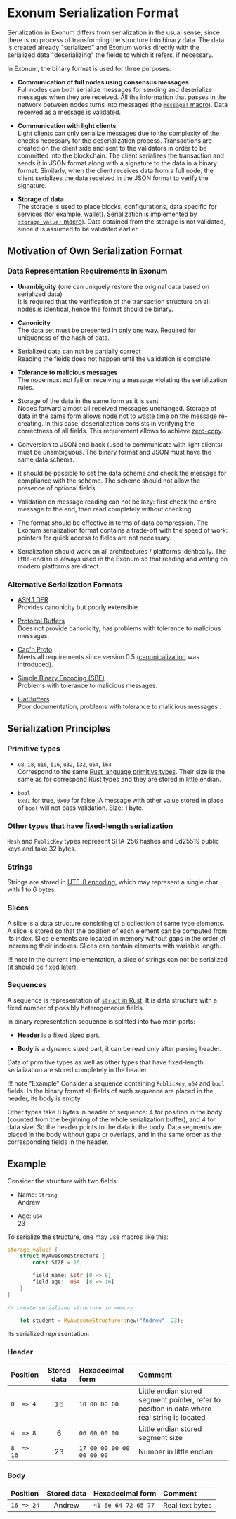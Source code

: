 # Exonum Serialization Format

Serialization in Exonum differs from serialization in the usual sense, since
there is no process of transforming the structure into binary data. The data is
created already "serialized" and Exonum works directly with the serialized data
"deserializing" the fields to which it refers, if necessary.

In Exonum, the binary format is used for three purposes:

- **Communication of full nodes using consensus messages**  
  Full nodes can both serialize messages for sending and deserialize messages
  when they are received. All the information that passes in the network between
  nodes turns into messages (the [`message!` macro][message_macro]). Data
  received as a message is validated.

- **Communication with light clients**  
  Light clients can only serialize messages due to the complexity of the checks
  necessary for the deserialization process. Transactions are created on the
  client side and sent to the validators in order to be committed into the
  blockchain. The client serializes the transaction and sends it in JSON format
  along with a signature to the data in a binary format. Similarly, when the
  client receives data from a full node, the client serializes the data received
  in the JSON format to verify the signature.

- **Storage of data**  
  The storage is used to place blocks, configurations, data specific for services
  (for example, wallet). Serialization is implemented by [`storage_value!`
  macro][storage_value_macro]). Data obtained from the storage is not validated,
  since it is assumed to be validated earlier.

## Motivation of Own Serialization Format

### Data Representation Requirements in Exonum

- **Unambiguity** (one can uniquely restore the original data based on serialized
  data)  
  It is required that the verification of the transaction structure on all nodes
  is identical, hence the format should be binary.

- **Canonicity**  
  The data set must be presented in only one way. Required for uniqueness of the
  hash of data.

- Serialized data can not be partially correct  
  Reading the fields does not happen until the validation is complete.

- **Tolerance to malicious messages**  
  The node must not fail on receiving a message violating the serialization
  rules.

- Storage of the data in the same form as it is sent  
  Nodes forward almost all received messages unchanged. Storage of data in the
  same form allows node not to waste time on the  message re-creating. In this
  case, deserialization consists in verifying the correctness of all fields.
  This requirement allows to achieve [zero-copy][zero_copy].

- Conversion to JSON and back (used to communicate with light clients) must be
  unambiguous. The binary format and JSON must have the same data schema.

- It should be possible to set the data scheme and check the message for
  compliance with the scheme. The scheme should not allow the presence of
  optional fields.

- Validation on message reading can not be lazy: first check the entire message
  to the end, then read completely without checking.

- The format should be effective in terms of data compression. The Exonum
  serialization format contains a trade-off with the speed of work: pointers for
  quick access to fields are not necessary.

- Serialization should work on all architectures / platforms identically. The
  little-endian is always used in the Exonum so that reading and writing on
  modern platforms are direct.

### Alternative Serialization Formats

- [ASN.1 DER][asn_der]  
  Provides canonicity but poorly extensible.

- [Protocol Buffers][wiki_protobuf]  
  Does not provide canonicity, has problems with tolerance to malicious messages.

- [Cap'n Proto][cap_n_proto]  
  Meets all requirements since version 0.5 ([canonicalization][cap_n_proto_canonicalization]
  was introduced).

- [Simple Binary Encoding (SBE)][sbe]  
  Problems with tolerance to malicious messages.

- [FlatBuffers][wiki_flatbuf]  
  Poor documentation, problems with tolerance to malicious messages .

## Serialization Principles

### Primitive types

- `u8`, `i8`, `u16`, `i16`, `u32`, `i32`, `u64`, `i64`  
  Correspond to the same [Rust language primitive types][rust_primitive_types].
  Their size is the same as for correspond Rust types and they are stored in
  little endian.

- `bool`  
  `0x01` for true, `0x00` for false. A message with other value stored in place
  of `bool` will not pass validation. Size: 1 byte.

### Other types that have fixed-length serialization

`Hash` and `PublicKey` types represent SHA-256 hashes and Ed25519 public keys
and take 32 bytes.

### Strings

Strings are stored in [UTF-8 encoding][utf8], which may represent a single char
with 1 to 6 bytes.

### Slices

A slice is a data structure consisting of a collection of same type elements.
A slice is stored so that the position of each element can be computed from its
index. Slice elements are located in memory without gaps in the order of
increasing their indexes. Slices can contain elements with variable length.

!!! note
    In the current implementation, a slice of strings can not be serialized (it
    should be fixed later).

### Sequences

A sequence is representation of [`struct` in Rust][rust_structs]. It is data
structure with a fixed number of possibly heterogeneous fields.

In binary representation sequence is splitted into two main parts:

- **Header** is a fixed sized part.

- **Body** is a dynamic sized part, it can be read only after parsing header.

Data of primitive types as well as other types that have fixed-length
serialization are stored completely in the header.

!!! note "Example"
    Consider a sequence containing `PublicKey`, `u64` and `bool` fields. In the
    binary format all fields of such sequence are placed in the header, its body
    is empty.

Other types take 8 bytes in header of sequence: 4 for position in the body
(counted from the beginning of the whole serialization buffer), and 4
for data size. So the header points to the data in the body. Data segments are
placed in the body without gaps or overlaps, and in the same order as the
corresponding fields in the header.

## Example

Consider the structure with two fields:

- Name: `String`  
  Andrew

- Age: `u64`  
  23

To serialize the structure, one may use macros like this:

```Rust
storage_value! {
    struct MyAwesomeStructure {
        const SIZE = 16;

        field name: &str [0 => 8]
        field age:  u64  [8 => 16]
    }
}

// create serialized structure in memory

    let student = MyAwesomeStructure::new("Andrew", 23);
```

Its serialized representation:

### Header

| Position | Stored data  | Hexadecimal form | Comment |
|:--------|:------:|:---------------------|:--------------------------------------------------|
`0  => 4`  | 16    | `10 00 00 00`            | Little endian stored segment pointer, refer to position in data where real string is located |
`4  => 8`  | 6     | `06 00 00 00`            | Little endian stored segment size |
`8  => 16` | 23    | `17 00 00 00 00 00 00 00`| Number in little endian |

### Body

| Position | Stored data  | Hexadecimal form | Comment |
|:--------|:------:|:---------------------|:--------------------------------------------------|
`16 => 24` | Andrew| `41 6e 64 72 65 77`       | Real text bytes|

[message_macro]: https://github.com/exonum/exonum-core/blob/master/exonum/src/messages/spec.rs
[storage_value_macro]: https://github.com/exonum/exonum-core/blob/master/exonum/src/blockchain/spec.rs
[zero_copy]: https://en.wikipedia.org/wiki/Zero-copy
[asn_der]: https://en.wikipedia.org/wiki/X.690#DER_encoding
[wiki_protobuf]: https://en.wikipedia.org/wiki/Protocol_Buffers
[cap_n_proto]: https://capnproto.org/
[cap_n_proto_canonicalization]: https://capnproto.org/encoding.html#canonicalization
[sbe]: https://github.com/real-logic/simple-binary-encoding
[wiki_flatbuf]: https://en.wikipedia.org/wiki/FlatBuffers
[rust_primitive_types]: https://doc.rust-lang.org/book/primitive-types.html
[utf8]: https://en.wikipedia.org/wiki/UTF-8
[rust_structs]: https://doc.rust-lang.org/book/structs.html

